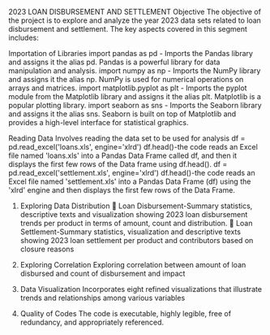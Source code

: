 2023 LOAN DISBURSEMENT AND SETTLEMENT
Objective
The objective of the project is to explore and analyze the year 2023 data sets related to loan disbursement and settlement.
The key aspects covered in this segment includes:

Importation of Libraries
import pandas as pd  - Imports the Pandas library and assigns it the alias pd. Pandas is a powerful library for data manipulation and analysis.
import numpy as np  - Imports the NumPy library and assigns it the alias np. NumPy is used for numerical operations on arrays and matrices.
import matplotlib.pyplot as plt  - Imports the pyplot module from the Matplotlib library and assigns it the alias plt. Matplotlib is a popular plotting library.
import seaborn as sns  - Imports the Seaborn library and assigns it the alias sns. Seaborn is built on top of Matplotlib and provides a high-level interface for statistical graphics.

Reading Data
Involves reading the data set to be used for analysis
df = pd.read_excel('loans.xls', engine='xlrd')
df.head()-the code reads an Excel file named 'loans.xls' into a Pandas Data Frame called df, and then it displays the first few rows of the Data frame using df.head().
df = pd.read_excel('settlement.xls', engine='xlrd')
df.head()-the code reads an Excel file named 'settlement.xls' into a Pandas Data Frame (df) using the 'xlrd' engine and then displays the first few rows of the Data Frame.

1)	Exploring Data Distribution
	Loan Disbursement-Summary statistics, descriptive texts and visualization showing 2023 loan disbursement trends per product in terms of amount, count and distribution.
	Loan Settlement-Summary statistics, visualization and descriptive texts showing 2023 loan settlement per product and contributors based on closure reasons

2)	Exploring Correlation
Exploring correlation between amount of loan disbursed and count of disbursement and impact

3)	Data Visualization
Incorporates eight refined visualizations that illustrate trends and relationships among various variables

4)	Quality of Codes
The code is executable, highly legible, free of redundancy, and appropriately referenced.
